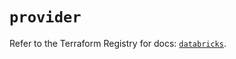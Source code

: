 # `provider`

Refer to the Terraform Registry for docs: [`databricks`](https://registry.terraform.io/providers/databricks/databricks/1.48.2/docs).
